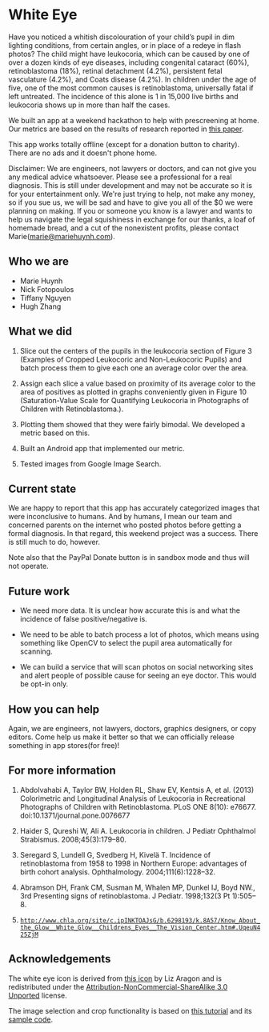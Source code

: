 # White Eye

Have you noticed a whitish discolouration of your child’s pupil in dim lighting conditions, from certain angles, or in place of a redeye in flash photos? The child might have leukocoria, which can be caused by one of over a dozen kinds of eye diseases, including congenital cataract (60%), retinoblastoma (18%), retinal detachment (4.2%), persistent fetal vasculature (4.2%), and Coats disease (4.2%). In children under the age of five, one of the most common causes is retinoblastoma, universally fatal if left untreated.  The incidence of this alone is 1 in 15,000 live births and leukocoria shows up in more than half the cases.

We built an app at a weekend hackathon to help with prescreening at home.  Our metrics are based on the results of research reported in [this paper](http://www.plosone.org/article/info%3Adoi%2F10.1371%2Fjournal.pone.0076677#s2).

This app works totally offline (except for a donation button to charity).  There are no ads and it doesn't phone home.


Disclaimer: We are engineers, not lawyers or doctors, and can not give you any medical advice whatsoever.  Please see a professional for a real diagnosis.  This is still under development and may not be accurate so it is for your entertainment only.  We're just trying to help, not make any money, so if you sue us, we will be sad and have to give you all of the $0 we were planning on making.  If you or someone you know is a lawyer and wants to help us navigate the legal squishiness in exchange for our thanks, a loaf of homemade bread, and a cut of the nonexistent profits, please contact Marie(marie@mariehuynh.com).

## Who we are

* Marie Huynh
* Nick Fotopoulos
* Tiffany Nguyen
* Hugh Zhang

## What we did

1. Slice out the centers of the pupils in the leukocoria section of Figure 3 (Examples of Cropped Leukocoric and Non-Leukocoric Pupils) and batch process them to give each one an average color over the area.

2. Assign each slice a value based on proximity of its average color to the area of positives as plotted in graphs conveniently given in Figure 10 (Saturation-Value Scale for Quantifying Leukocoria in Photographs of Children with Retinoblastoma.).

3. Plotting them showed that they were fairly bimodal.  We developed a metric based on this.

4. Built an Android app that implemented our metric.

5. Tested images from Google Image Search.


## Current state

We are happy to report that this app has accurately categorized images that were inconclusive to humans.  And by humans, I mean our team and concerned parents on the internet who posted photos before getting a formal diagnosis.  In that regard, this weekend project was a success.  There is still much to do, however.

Note also that the PayPal Donate button is in sandbox mode and thus will not operate.


## Future work

- We need more data.  It is unclear how accurate this is and what the incidence of false positive/negative is.

- We need to be able to batch process a lot of photos, which means using something like OpenCV to select the pupil area automatically for scanning.

- We can build a service that will scan photos on social networking sites and alert people of possible cause for seeing an eye doctor.  This would be opt-in only.

## How you can help
Again, we are engineers, not lawyers, doctors, graphics designers, or copy editors.  Come help us make it better so that we can officially release something in app stores(for free)!


## For more information

1. Abdolvahabi A, Taylor BW, Holden RL, Shaw EV, Kentsis A, et al. (2013) Colorimetric and Longitudinal Analysis of Leukocoria in Recreational Photographs of Children with Retinoblastoma. PLoS ONE 8(10): e76677. doi:10.1371/journal.pone.0076677

2. Haider S, Qureshi W, Ali A. Leukocoria in children. J Pediatr Ophthalmol Strabismus. 2008;45(3):179–80.

3. Seregard S, Lundell G, Svedberg H, Kivelä T. Incidence of retinoblastoma from 1958 to 1998 in Northern Europe: advantages of birth cohort analysis. Ophthalmology. 2004;111(6):1228–32.

4. Abramson DH, Frank CM, Susman M, Whalen MP, Dunkel IJ, Boyd NW., 3rd Presenting signs of retinoblastoma. J Pediatr. 1998;132(3 Pt 1):505–8.

5. [`http://www.chla.org/site/c.ipINKTOAJsG/b.6298193/k.8A57/Know_About_the_Glow__White_Glow__Childrens_Eyes__The_Vision_Center.htm#.UqeuN425ZjM`](http://www.chla.org/site/c.ipINKTOAJsG/b.6298193/k.8A57/Know_About_the_Glow__White_Glow__Childrens_Eyes__The_Vision_Center.htm#.UqeuN425ZjM)

## Acknowledgements

The white eye icon is derived from [this icon](http://sweetclipart.com/blue-eye-logo-design-122) by Liz Aragon and is redistributed under the [Attribution-NonCommercial-ShareAlike 3.0 Unported](http://creativecommons.org/licenses/by-nc-sa/3.0/) license.

The image selection and crop functionality is based on [this tutorial](http://www.londatiga.net/featured-articles/how-to-select-and-crop-image-on-android/) and its [sample code](https://github.com/lorensiuswlt/AndroidImageCrop).
